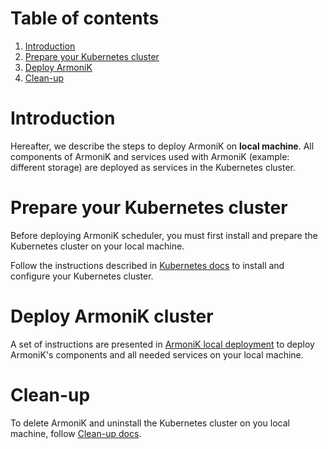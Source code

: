 # Table of contents

1. [Introduction](#introduction)
2. [Prepare your Kubernetes cluster](#prepare-your-kubernetes-cluster)
3. [Deploy ArmoniK](#deploy-armonik)
4. [Clean-up](#clean-up)

# Introduction <a name="introduction"></a>

Hereafter, we describe the steps to deploy ArmoniK on **local machine**. All components of ArmoniK and services used
with ArmoniK (example: different storage) are deployed as services in the Kubernetes cluster.

# Prepare your Kubernetes cluster <a name="prepare-your-kubernetes-cluster"></a>

Before deploying ArmoniK scheduler, you must first install and prepare the Kubernetes cluster on your local machine.

Follow the instructions described in [Kubernetes docs](./docs/README.kubernetes.md) to install and configure your
Kubernetes cluster.

# Deploy ArmoniK cluster <a name="deploy-armonik"></a>

A set of instructions are presented in [ArmoniK local deployment](./docs/README.deploy.md) to deploy ArmoniK's
components and all needed services on your local machine.

# Clean-up <a name="clean-up"></a>

To delete ArmoniK and uninstall the Kubernetes cluster on you local machine,
follow [Clean-up docs](./docs/README.clean.md).